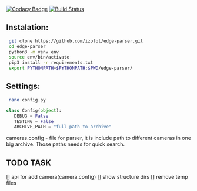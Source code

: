 [![Codacy Badge](https://api.codacy.com/project/badge/Grade/530da9ba675f4785b6ca1f37f012fbe9)](https://www.codacy.com/app/izolot/edge-parser?utm_source=github.com&amp;utm_medium=referral&amp;utm_content=izolot/edge-parser&amp;utm_campaign=Badge_Grade)
[![Build Status](https://travis-ci.org/izolot/edge-parser.svg?branch=master)](https://travis-ci.org/izolot/edge-parser)

## Instalation:
```bash
 git clone https://github.com/izolot/edge-parser.git
 cd edge-parser
 python3 -m venv env
 source env/bin/activate
 pip3 install -r requirements.txt
 export PYTHONPATH=$PYTHONPATH:$PWD/edge-parser/
```
## Settings:
``` bash
 nano config.py
 ```
 ``` python
 class Config(object):
    DEBUG = False
    TESTING = False
    ARCHIVE_PATH = "full path to archive"
 ```
 cameras.config -  file for parser, it is include path to different cameras in one big archive. Those paths needs for quick search.    
 
## TODO TASK
[] api for add camera(camera.config)
[] show structure dirs
[] remove temp files
